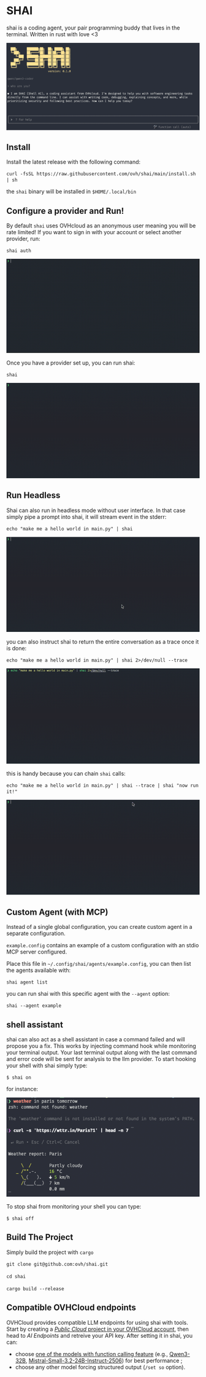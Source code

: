 # SHAI

shai is a coding agent, your pair programming buddy that lives in the terminal. Written in rust with love <3

![Shai CLI Screenshot](./docs/assets/shai.png)

## Install

Install the latest release with the following command:

```
curl -fsSL https://raw.githubusercontent.com/ovh/shai/main/install.sh | sh
```

the `shai` binary will be installed in `$HOME/.local/bin`


## Configure a provider and Run!

By default `shai` uses OVHcloud as an anonymous user meaning you will be rate limited! If you want to sign in with your account or select another provider, run:

```
shai auth
```

![shai auth](./docs/assets/auth.gif)

Once you have a provider set up, you can run shai:

```
shai
```

![shai](./docs/assets/shai-hello-world.gif)

## Run Headless

Shai can also run in headless mode without user interface. In that case simply pipe a prompt into shai, it will stream event in the stderr:

```
echo "make me a hello world in main.py" | shai
```

![shai headless](./docs/assets/shai-headless.gif)

you can also instruct shai to return the entire conversation as a trace once it is done:

```
echo "make me a hello world in main.py" | shai 2>/dev/null --trace
```

![shai headless](./docs/assets/shai-trace.gif)

this is handy because you can chain `shai` calls:

```
echo "make me a hello world in main.py" | shai --trace | shai "now run it!"  
```

![shai headless](./docs/assets/shai-chain.gif)

## Custom Agent (with MCP)

Instead of a single global configuration, you can create custom agent in a separate configuration.

`example.config` contains an example of a custom configuration with an stdio MCP server configured.

Place this file in `~/.config/shai/agents/example.config`, you can then list the agents available with:

```
shai agent list
```

you can run shai with this specific agent with the `--agent` option:

```
shai --agent example
```

## shell assistant

shai can also act as a shell assistant in case a command failed and will propose you a fix. This works by injecting command hook while monitoring your terminal output. Your last terminal output along with the last command and error code will be sent for analysis to the llm provider. To start hooking your shell with shai simply type: 

```
$ shai on
```

for instance:

![Shai CLI Screenshot](./docs/assets/shai-shell.png)

To stop shai from monitoring your shell you can type:

```
$ shai off
```

## Build The Project

Simply build the project with `cargo`

```
git clone git@github.com:ovh/shai.git

cd shai

cargo build --release
```

## Compatible OVHCloud endpoints

OVHCloud provides compatible LLM endpoints for using shai with tools. Start by creating a [_Public Cloud_ project in your OVHCloud account](https://www.ovh.com/manager/#/public-cloud), then head to _AI Endpoints_ and retreive your API key. After setting it in shai, you can:

- choose [one of the models with function calling feature](https://endpoints.ai.cloud.ovh.net/catalog) (e.g., [Qwen3-32B](https://endpoints.ai.cloud.ovh.net/models/qwen-3-32b), [Mistral-​Small-​3.2-​24B-​Instruct-​2506](https://endpoints.ai.cloud.ovh.net/models/mistral-small-3-2-24b-instruct-2506)) for best performance ;
- choose any other model forcing structured output (`/set so` option).
